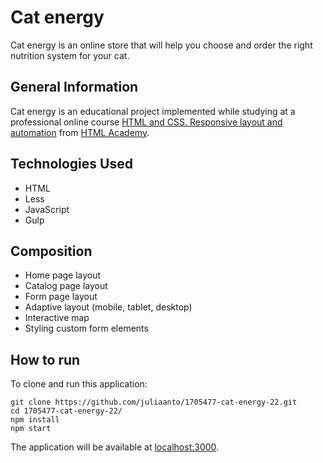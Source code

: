 # Cat energy
Cat energy is an online store that will help you choose and order the right nutrition system for your cat.


## General Information
Cat energy is an educational project implemented while studying at a professional online course [HTML and CSS. Responsive layout and automation](https://htmlacademy.ru/intensive/adaptive) from [HTML Academy](https://htmlacademy.ru/). 


## Technologies Used
- HTML
- Less
- JavaScript
- Gulp


## Сomposition
- Home page layout
- Catalog page layout
- Form page layout
- Adaptive layout (mobile, tablet, desktop)
- Interactive map
- Styling custom form elements


## How to run
To clone and run this application:

```
git clone https://github.com/juliaanto/1705477-cat-energy-22.git
cd 1705477-cat-energy-22/
npm install
npm start
```
The application will be available at [localhost:3000](http://localhost:3000).
